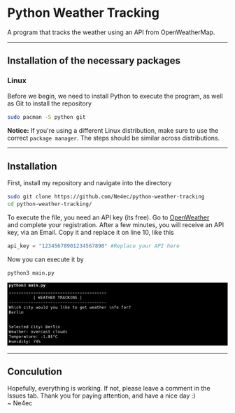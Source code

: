 # Python Weather Tracking
A program that tracks the weather using an API from OpenWeatherMap.
_____
## Installation of the necessary packages
### Linux  
Before we begin, we need to install Python to execute the program, as well as Git to install the repository
```bash
sudo pacman -S python git 
```
**Notice:** If you're using a different Linux distribution, make sure to use the correct `package manager`. The steps should be similar across distributions.
____
## Installation
First, install my repository and navigate into the directory
```bash
sudo git clone https://github.com/Ne4ec/python-weather-tracking
cd python-weather-tracking/
```
To execute the file, you need an API key (its free). Go to [OpenWeather](https://openweathermap.org/) <br>and complete your registration.
After a few minutes, you will receive an API key, via an Email. Copy it and replace it on line 10, like this
```python
api_key = "12345678901234567890" #Replace your API here  
```
Now you can execute it by
```bash
python3 main.py
```
![poc](https://github.com/Ne4ec/python-weather-tracking/blob/main/.poc.png)
____
## Conculution
Hopefully, everything is working. If not, please leave a comment in the Issues tab. Thank you for paying attention, and have a nice day :)<br>
~ Ne4ec
